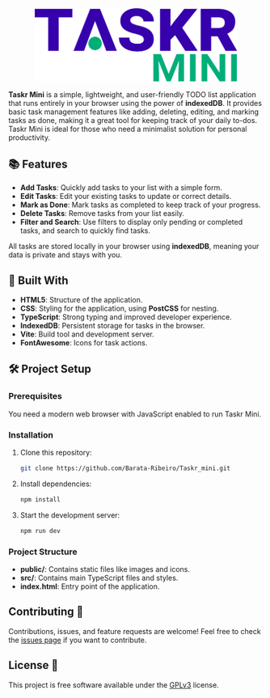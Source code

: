 <div align="center">
    <img alt="The main logo of Taskr Mini" width="400" src="/public/logo.svg" title="Taskr Mini 
    Logo"/>
</div>

**Taskr Mini** is a simple, lightweight, and user-friendly TODO list application that runs entirely in your browser
using the power of **indexedDB**. It provides basic task management features like adding, deleting, editing, and marking
tasks as done, making it a great tool for keeping track of your daily to-dos. Taskr Mini is ideal for those who need a
minimalist solution for personal productivity.

## 📚 Features

- **Add Tasks**: Quickly add tasks to your list with a simple form.
- **Edit Tasks**: Edit your existing tasks to update or correct details.
- **Mark as Done**: Mark tasks as completed to keep track of your progress.
- **Delete Tasks**: Remove tasks from your list easily.
- **Filter and Search**: Use filters to display only pending or completed tasks, and search to quickly find tasks.

All tasks are stored locally in your browser using **indexedDB**, meaning your data is private and stays with you.

## 🚀 Built With

- **HTML5**: Structure of the application.
- **CSS**: Styling for the application, using **PostCSS** for nesting.
- **TypeScript**: Strong typing and improved developer experience.
- **IndexedDB**: Persistent storage for tasks in the browser.
- **Vite**: Build tool and development server.
- **FontAwesome**: Icons for task actions.

## 🛠️ Project Setup

### Prerequisites

You need a modern web browser with JavaScript enabled to run Taskr Mini.

### Installation

1. Clone this repository:
   ```sh
   git clone https://github.com/Barata-Ribeiro/Taskr_mini.git
   ```
2. Install dependencies:
   ```sh
   npm install
   ```
3. Start the development server:
   ```sh
   npm run dev
   ```

### Project Structure

- **public/**: Contains static files like images and icons.
- **src/**: Contains main TypeScript files and styles.
- **index.html**: Entry point of the application.

## Contributing 🤝

Contributions, issues, and feature requests are welcome! Feel free to check
the [issues page](https://github.com/Barata-Ribeiro/Taskr_mini/issues) if you want to contribute.

## License 📜

This project is free software available under the [GPLv3](LICENSE) license.
